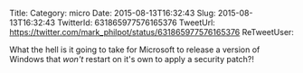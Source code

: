 Title: 
Category: micro
Date: 2015-08-13T16:32:43
Slug: 2015-08-13T16:32:43
TwitterId: 631865977576165376
TweetUrl: https://twitter.com/mark_philpot/status/631865977576165376
ReTweetUser: 

What the hell is it going to take for Microsoft to release a version of Windows that *won't* restart on it's own to apply a security patch?!